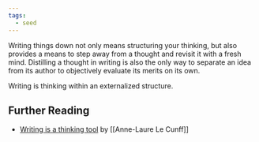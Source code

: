 ```yaml
---
tags:
  - seed
---
```

Writing things down not only means structuring your thinking, but also provides a means to step away from a thought and revisit it with a fresh mind. Distilling a thought in writing is also the only way to separate an idea from its author to objectively evaluate its merits on its own.

Writing is thinking within an externalized structure.

## Further Reading

* [Writing is a thinking tool](https://nesslabs.com/writing-thinking-tool) by [[Anne-Laure Le Cunff]]